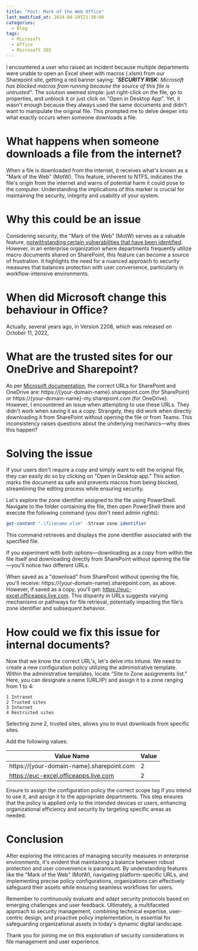 ```yaml
---
title: "Post: Mark of the Web Office"
last_modified_at: 2024-04-29T21:30:00
categories:
  - Blog
tags:
  - Microsoft
  - Office
  - Microsoft 365
---
```

I encountered a user who raised an incident because multiple departments were unable to open an Excel sheet with macros (.xlsm) from our Sharepoint site, getting a red banner saying: *"**SECURITY RISK**: Microsoft has blocked macros from running because the source of this file is untrusted"*. The solution seemed simple: just right-click on the file, go to properties, and unblock it or just click on "Open in Desktop App". Yet, it wasn't enough because they always used the same documents and didn't want to manipulate the original file. This prompted me to delve deeper into what exactly occurs when someone downloads a file.
# What happens when someone downloads a file from the internet?
When a file is downloaded from the internet, it receives what's known as a "Mark of the Web" (MotW). This feature, inherent to NTFS, indicates the file's origin from the internet and warns of potential harm it could pose to the computer. Understanding the implications of this marker is crucial for maintaining the security, integrity and usability of your system. 

# Why this could be an issue
Considering security, the "Mark of the Web" (MotW) serves as a valuable feature, [notwithstanding certain vulnerabilities that have been identified](https://msrc.microsoft.com/update-guide/vulnerability/CVE-2023-36584). However, in an enterprise organization where departments frequently utilize macro documents shared on SharePoint, this feature can become a source of frustration. It highlights the need for a nuanced approach to security measures that balances protection with user convenience, particularly in workflow-intensive environments.

# When did Microsoft change this behaviour in Office?
Actually, several years ago, in Version 2208, which was released on October 11, 2022,

# What are the trusted sites for our OneDrive and Sharepoint?
As per [Microsoft documentation](https://learn.microsoft.com/en-us/deployoffice/security/internet-macros-blocked#files-on-onedrive-or-sharepoint), the correct URLs for SharePoint and OneDrive are: https://{your-domain-name}.sharepoint.com (for SharePoint) or https://{your-domain-name}-my.sharepoint.com (for OneDrive). However, I encountered an issue when attempting to use these URLs. They didn't work when saving it as a copy. Strangely, they did work when directly downloading it from SharePoint without opening the file or from Teams. This inconsistency raises questions about the underlying mechanics—why does this happen?

# Solving the issue
If your users don't require a copy and simply want to edit the original file, they can easily do so by clicking on "Open in Desktop app." This action marks the document as safe and prevents macros from being blocked, streamlining the editing process while ensuring security.

Let's explore the zone identifier assigned to the file using PowerShell. Navigate to the folder containing the file, then open PowerShell there and execute the following command (you don't need admin rights):

```powershell
get-content ".\filename.xlsm" -Stream zone.identifier
```
This command retrieves and displays the zone identifier associated with the specified file.

If you experiment with both options—downloading as a copy from within the file itself and downloading directly from SharePoint without opening the file—you'll notice two different URLs.

When saved as a "download" from SharePoint without opening the file, you'll receive: https://{your-domain-name}.sharepoint.com, as above. However, if saved as a copy, you'll get: https://euc-excel.officeapps.live.com. This disparity in URLs suggests varying mechanisms or pathways for file retrieval, potentially impacting the file's zone identifier and subsequent behavior.

# How could we fix this issue for internal documents?
Now that we know the correct URL's, let's delve into Intune. We need to create a new configuration policy utilizing the administrative template. Within the administrative templates, locate "Site to Zone assignments list." Here, you can designate a name (URL/IP) and assign it to a zone ranging from 1 to 4:

    1 Intranet
    2 Trusted sites
    3 Internet
    4 Restricted sites

Selecting zone 2, trusted sites, allows you to trust downloads from specific sites.

Add the following values:

| Value Name                                | Value |
| ----------------------------------------- | ----- |
| https://{your-domain-name}.sharepoint.com | 2     |
| https://euc-excel.officeapps.live.com     | 2     |

Ensure to assign the configuration policy the correct scope tag if you intend to use it, and assign it to the appropriate departments. This step ensures that the policy is applied only to the intended devices or users, enhancing organizational efficiency and security by targeting specific areas as needed.

# Conclusion
After exploring the intricacies of managing security measures in enterprise environments, it's evident that maintaining a balance between robust protection and user convenience is paramount. By understanding features like the "Mark of the Web" (MotW), navigating platform-specific URLs, and implementing precise policy configurations, organizations can effectively safeguard their assets while ensuring seamless workflows for users.

Remember to continuously evaluate and adapt security protocols based on emerging challenges and user feedback. Ultimately, a multifaceted approach to security management, combining technical expertise, user-centric design, and proactive policy implementation, is essential for safeguarding organizational assets in today's dynamic digital landscape.

Thank you for joining me on this exploration of security considerations in file management and user experience. 